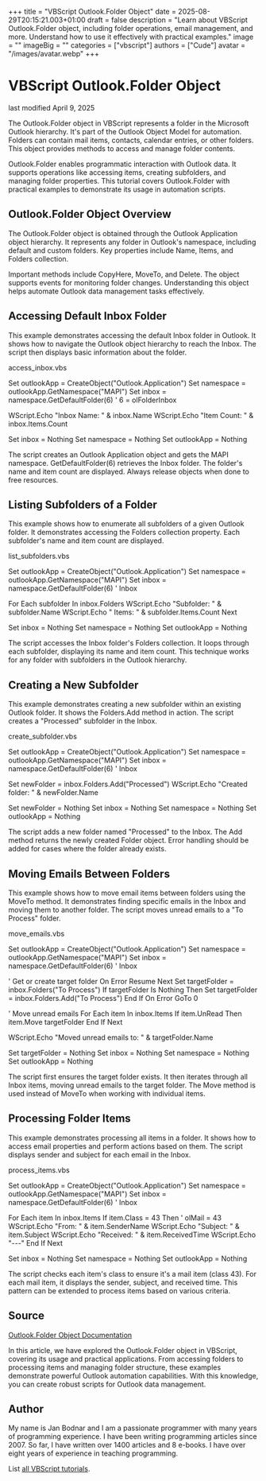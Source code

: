 +++
title = "VBScript Outlook.Folder Object"
date = 2025-08-29T20:15:21.003+01:00
draft = false
description = "Learn about VBScript Outlook.Folder object, including folder operations, email management, and more. Understand how to use it effectively with practical examples."
image = ""
imageBig = ""
categories = ["vbscript"]
authors = ["Cude"]
avatar = "/images/avatar.webp"
+++

# VBScript Outlook.Folder Object

last modified April 9, 2025

The Outlook.Folder object in VBScript represents a folder in the
Microsoft Outlook hierarchy. It's part of the Outlook Object Model for
automation. Folders can contain mail items, contacts, calendar entries, or other
folders. This object provides methods to access and manage folder contents.

Outlook.Folder enables programmatic interaction with Outlook data.
It supports operations like accessing items, creating subfolders, and managing
folder properties. This tutorial covers Outlook.Folder with practical
examples to demonstrate its usage in automation scripts.

## Outlook.Folder Object Overview

The Outlook.Folder object is obtained through the Outlook
Application object hierarchy. It represents any folder in Outlook's namespace,
including default and custom folders. Key properties include Name,
Items, and Folders collection.

Important methods include CopyHere, MoveTo, and
Delete. The object supports events for monitoring folder changes.
Understanding this object helps automate Outlook data management tasks
effectively.

## Accessing Default Inbox Folder

This example demonstrates accessing the default Inbox folder in Outlook. It shows
how to navigate the Outlook object hierarchy to reach the Inbox. The script then
displays basic information about the folder.

access_inbox.vbs
  

Set outlookApp = CreateObject("Outlook.Application")
Set namespace = outlookApp.GetNamespace("MAPI")
Set inbox = namespace.GetDefaultFolder(6) ' 6 = olFolderInbox

WScript.Echo "Inbox Name: " &amp; inbox.Name
WScript.Echo "Item Count: " &amp; inbox.Items.Count

Set inbox = Nothing
Set namespace = Nothing
Set outlookApp = Nothing

The script creates an Outlook Application object and gets the MAPI namespace.
GetDefaultFolder(6) retrieves the Inbox folder. The folder's name
and item count are displayed. Always release objects when done to free resources.

## Listing Subfolders of a Folder

This example shows how to enumerate all subfolders of a given Outlook folder.
It demonstrates accessing the Folders collection property. Each
subfolder's name and item count are displayed.

list_subfolders.vbs
  

Set outlookApp = CreateObject("Outlook.Application")
Set namespace = outlookApp.GetNamespace("MAPI")
Set inbox = namespace.GetDefaultFolder(6) ' Inbox

For Each subfolder In inbox.Folders
    WScript.Echo "Subfolder: " &amp; subfolder.Name
    WScript.Echo "  Items: " &amp; subfolder.Items.Count
Next

Set inbox = Nothing
Set namespace = Nothing
Set outlookApp = Nothing

The script accesses the Inbox folder's Folders collection. It loops
through each subfolder, displaying its name and item count. This technique works
for any folder with subfolders in the Outlook hierarchy.

## Creating a New Subfolder

This example demonstrates creating a new subfolder within an existing Outlook
folder. It shows the Folders.Add method in action. The script
creates a "Processed" subfolder in the Inbox.

create_subfolder.vbs
  

Set outlookApp = CreateObject("Outlook.Application")
Set namespace = outlookApp.GetNamespace("MAPI")
Set inbox = namespace.GetDefaultFolder(6) ' Inbox

Set newFolder = inbox.Folders.Add("Processed")
WScript.Echo "Created folder: " &amp; newFolder.Name

Set newFolder = Nothing
Set inbox = Nothing
Set namespace = Nothing
Set outlookApp = Nothing

The script adds a new folder named "Processed" to the Inbox. The Add
method returns the newly created Folder object. Error handling
should be added for cases where the folder already exists.

## Moving Emails Between Folders

This example shows how to move email items between folders using the
MoveTo method. It demonstrates finding specific emails in the Inbox
and moving them to another folder. The script moves unread emails to a "To
Process" folder.

move_emails.vbs
  

Set outlookApp = CreateObject("Outlook.Application")
Set namespace = outlookApp.GetNamespace("MAPI")
Set inbox = namespace.GetDefaultFolder(6) ' Inbox

' Get or create target folder
On Error Resume Next
Set targetFolder = inbox.Folders("To Process")
If targetFolder Is Nothing Then
    Set targetFolder = inbox.Folders.Add("To Process")
End If
On Error GoTo 0

' Move unread emails
For Each item In inbox.Items
    If item.UnRead Then
        item.Move targetFolder
    End If
Next

WScript.Echo "Moved unread emails to: " &amp; targetFolder.Name

Set targetFolder = Nothing
Set inbox = Nothing
Set namespace = Nothing
Set outlookApp = Nothing

The script first ensures the target folder exists. It then iterates through all
Inbox items, moving unread emails to the target folder. The Move
method is used instead of MoveTo when working with individual items.

## Processing Folder Items

This example demonstrates processing all items in a folder. It shows how to
access email properties and perform actions based on them. The script displays
sender and subject for each email in the Inbox.

process_items.vbs
  

Set outlookApp = CreateObject("Outlook.Application")
Set namespace = outlookApp.GetNamespace("MAPI")
Set inbox = namespace.GetDefaultFolder(6) ' Inbox

For Each item In inbox.Items
    If item.Class = 43 Then ' olMail = 43
        WScript.Echo "From: " &amp; item.SenderName
        WScript.Echo "Subject: " &amp; item.Subject
        WScript.Echo "Received: " &amp; item.ReceivedTime
        WScript.Echo "---"
    End If
Next

Set inbox = Nothing
Set namespace = Nothing
Set outlookApp = Nothing

The script checks each item's class to ensure it's a mail item (class 43). For
each mail item, it displays the sender, subject, and received time. This pattern
can be extended to process items based on various criteria.

## Source

[Outlook.Folder Object Documentation](https://learn.microsoft.com/en-us/office/vba/api/outlook.folder)

In this article, we have explored the Outlook.Folder object in
VBScript, covering its usage and practical applications. From accessing folders
to processing items and managing folder structure, these examples demonstrate
powerful Outlook automation capabilities. With this knowledge, you can create
robust scripts for Outlook data management.

## Author

My name is Jan Bodnar and I am a passionate programmer with many years of
programming experience. I have been writing programming articles since 2007. So
far, I have written over 1400 articles and 8 e-books. I have over eight years of
experience in teaching programming.

List [all VBScript tutorials](/vbscript/).
